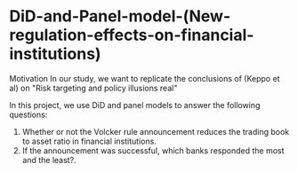 # DiD-and-Panel-model-(New-regulation-effects-on-financial-institutions)
Motivation
In our study, we want to replicate the conclusions of (Keppo et al) on "Risk targeting and policy illusions real"

In this project, we use DiD and panel models to answer the following questions:
1) Whether or not the Volcker rule announcement reduces the trading book to asset ratio in financial institutions.
2) If the announcement was successful, which banks responded the most and the least?.
